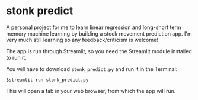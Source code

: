 # stonk predict
A personal project for me to learn linear regression and long-short term memory machine learning by building a stock movement prediction app. I'm very much still learning so any feedback/criticism is welcome!

The app is run through Streamlit, so you need the Streamlit module installed to run it.

You will have to download `stonk_predict.py` and run it in the Terminal:

`$streamlit run stonk_predict.py`

This will open a tab in your web browser, from which the app will run.
